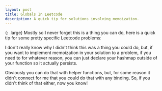 ```yaml
---
layout: post
title: Globals In Leetcode
description: A quick tip for solutions involving memoization.
---
```

{: .large}
Mostly so I never forget this is a thing you can do, here is a quick tip for some pretty specific Leetcode problems:

I don't really know why I didn't think this was a thing you could do, but, if you want to implement memoization in your solution to a problem, if you need to for whatever reason, you can just declare your hashmap outside of your function so it actually persists.

Obviously you can do that with helper functions, but, for some reason it didn't connect for me that you could do that with any binding. So, if you didn't think of that either, now you know!
